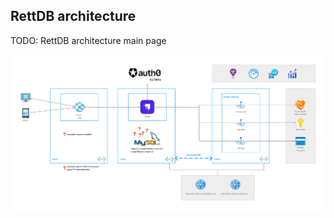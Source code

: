 ## RettDB architecture

TODO: RettDB architecture main page

![RettDB architecture](images/rettdb-architecture.png)